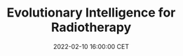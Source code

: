 ---
title: "Evolutionary Intelligence for Radiotherapy"
date: 2022-02-10 16:00:00 CET
categories: meetup 
links:
location: Online
logo: /assets/cwi-logo.png
talks:
- title: "Evolutionary Intelligent Bi-objective Treatment Planning for Prostate HDR Brachytherapy"
  speaker:
    name: "Anton Bouter"
    twitter:
    github:
  abstract: |
    The purpose of this study is to improve upon a recently introduced bi-objective treatment planning method for prostate high-dose-rate (HDR) brachytherapy (BT), both in terms of resulting plan quality and runtime requirements, to the extent that its execution time is clinically acceptable.
    
    Bi-objective treatment planning is done using a state-of-the-art multiobjective evolutionary algorithm, which produces a large number of potential treatment plans with different trade-offs between coverage of the target volumes and sparing organs at risk. A graphics processing unit (GPU) is used for large-scale parallelization of dose calculations and the calculation of the dose-volume (DV) indices of potential treatment plans. Moreover, the objectives of the previously used bi-objective optimization model are modified to produce better results.
    
    We applied the GPU-accelerated bi-objective treatment planning method to a set of 18 patients, resulting in a set containing a few hundred potential treatment plans with different trade-offs for each of these patients. Due to accelerations introduced in this article, results previously achieved after 1 hour are now achieved within 30 seconds of optimization. We found plans satisfying the clinical protocol for 15 of 18 patients, whereas this was the case for only 4 of 18 clinical plans. Higher quality treatment plans are obtained when the accuracy of DV index calculation is increased using more dose calculation points, requiring still no more than 3 minutes of optimization for 100 000 points.
    
    Large sets of high-quality treatment plans that trade-off coverage and sparing are now achievable within 30 seconds, due to the GPU-acceleration of a previously introduced bi-objective treatment planning method for prostate HDR brachytherapy. Higher quality plans can be achieved when optimizing for 3 minutes, which we still consider to be clinically acceptable. This allows for more insightful treatment plan selection in a clinical setting.


- title: "Evolutionary Intelligence for Image Registration"
  speaker:
    name: "Georgios Andreadis & Cedric Rodriguez"
    twitter:
    github:
  abstract: |


---